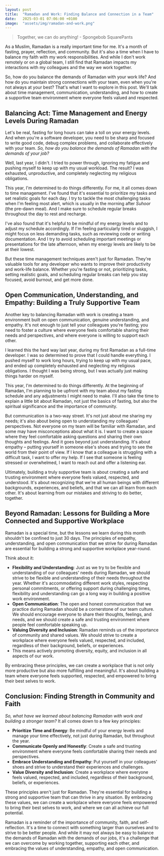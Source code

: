 ```yaml
---
layout: post
title:  "Ramadan and Work: Finding Balance and Connection in a Team"
date:   2025-03-01 07:06:00 +0100
image:  "assets/img/ramadan-and-work.png"
---
```

> Together, we can do anything! - Spongebob SquarePants

As a Muslim, Ramadan is a really important time for me. 
It's a month of fasting, prayer, reflection, and community. 
But it's also a time when I have to balance my faith with my work responsibilities. 
And while I don't work remotely or on a global team, I still find that Ramadan impacts my interactions with my colleagues and the way we work together.

So, how do you balance the demands of Ramadan with your work life? 
And how do you maintain strong connections with your team, even when you're not always at your best? 
That's what I want to explore in this post. 
We'll talk about time management, communication, understanding, and how to create a supportive team environment where everyone feels valued and respected.

## Balancing Act: Time Management and Energy Levels During Ramadan
Let's be real, fasting for long hours can take a toll on your energy levels.
And when you're a software developer, you need to be sharp and focused to write good code, debug complex problems, and collaborate effectively with your team. 
*So, how do you balance the demands of Ramadan with the demands of your job?*

Well, last year, I didn't. 
I tried to power through, ignoring my fatigue and pushing myself to keep up with my usual workload. 
The result? 
I was exhausted, unproductive, and completely neglecting my religious obligations.

This year, I'm determined to do things differently. 
For me, it all comes down to time management. 
I've found that it's essential to prioritize my tasks and set realistic goals for each day.
I try to tackle the most challenging tasks when I'm feeling most alert, which is usually in the morning after *Suhoor* (the pre-dawn meal). 
And I make sure to schedule regular breaks throughout the day to rest and recharge.

I've also found that it's helpful to be mindful of my energy levels and to adjust my schedule accordingly. 
If I'm feeling particularly tired or sluggish, I might focus on less demanding tasks, such as reviewing code or writing documentation. 
And I try to avoid scheduling important meetings or presentations for the late afternoon, when my energy levels are likely to be at their lowest.

But these time management techniques aren't just for Ramadan. 
They're valuable tools for any developer who wants to improve their productivity and work-life balance. 
Whether you're fasting or not, prioritizing tasks, setting realistic goals, and scheduling regular breaks can help you stay focused, avoid burnout, and get more done.

## Open Communication, Understanding, and Empathy: Building a Truly Supportive Team
Another key to balancing Ramadan with work is creating a team environment built on open communication, genuine understanding, and empathy. 
It's not enough to just tell your colleagues you're fasting; 
you need to foster a culture where everyone feels comfortable sharing their needs and perspectives, and where everyone is willing to support each other.

I learned this the hard way last year, during my first Ramadan as a full-time developer. 
I was so determined to prove that I could handle everything. 
I pushed myself to work long hours, trying to keep up with my usual pace, and ended up completely exhausted and neglecting my religious obligations. 
I thought I was being strong, but I was actually just making things harder on myself.

This year, I'm determined to do things differently.
At the beginning of Ramadan, I'm planning to be upfront with my team about my fasting schedule and any adjustments I might need to make. 
I'll also take the time to explain a little bit about Ramadan, not just the basics of fasting, but also the spiritual significance and the importance of community.

But communication is a two-way street. 
It's not just about me sharing my needs; it's also about being open to understanding my colleagues' perspectives. 
Not everyone on my team will be familiar with Ramadan, and some may have misconceptions about what it is. 
I want to create a space where they feel comfortable asking questions and sharing their own thoughts and feelings. 
And it goes beyond just understanding. It's about empathy – putting yourself in someone else's shoes and trying to see the world from their point of view. 
If I know that a colleague is struggling with a difficult task, I want to offer my help. If I see that someone is feeling stressed or overwhelmed, I want to reach out and offer a listening ear.

Ultimately, building a truly supportive team is about creating a safe and trusting environment where everyone feels valued, respected, and understood. 
It's about recognizing that we're all human beings with different backgrounds, experiences, and beliefs, and that we can all learn from each other.
It's about learning from our mistakes and striving to do better, together.

## Beyond Ramadan: Lessons for Building a More Connected and Supportive Workplace
Ramadan is a special time, but the lessons we learn during this month shouldn't be confined to just 30 days.
The principles of empathy, understanding, and open communication that we strive for during Ramadan are essential for building a strong and supportive workplace year-round.

Think about it:
- **Flexibility and Understanding**: Just as we try to be flexible and understanding of our colleagues' needs during Ramadan, we should strive to be flexible and understanding of their needs throughout the year. 
Whether it's accommodating different work styles, respecting personal commitments, or offering support during challenging times, flexibility and understanding can go a long way in building a positive work environment.
- **Open Communication**: The open and honest communication that we practice during Ramadan should be a cornerstone of our team culture. 
We should encourage everyone to share their thoughts, feelings, and needs, and we should create a safe and trusting environment where people feel comfortable speaking up.
- **Valuing Diversity and Inclusion**: Ramadan reminds us of the importance of community and shared values. 
We should strive to create a workplace where everyone feels valued, respected, and included, regardless of their background, beliefs, or experiences. 
- This means actively promoting diversity, equity, and inclusion in all aspects of our work.

By embracing these principles, we can create a workplace that is not only more productive but also more fulfilling and meaningful. 
It's about building a team where everyone feels supported, respected, and empowered to bring their best selves to work.

## Conclusion: Finding Strength in Community and Faith
_So, what have we learned about balancing Ramadan with work and building a stronger team?_ 
It all comes down to a few key principles:

- **Prioritize Time and Energy**: Be mindful of your energy levels and manage your time effectively, not just during Ramadan, but throughout the year.
- **Communicate Openly and Honestly**: Create a safe and trusting environment where everyone feels comfortable sharing their needs and perspectives.
- **Embrace Understanding and Empathy**: Put yourself in your colleagues' shoes and strive to understand their experiences and challenges.
- **Value Diversity and Inclusion**: Create a workplace where everyone feels valued, respected, and included, regardless of their background, beliefs, or experiences.

These principles aren't just for Ramadan. 
They're essential for building a strong and supportive team that can thrive in any situation. 
By embracing these values, we can create a workplace where everyone feels empowered to bring their best selves to work, and where we can all achieve our full potential.

Ramadan is a reminder of the importance of community, faith, and self-reflection. 
It's a time to connect with something larger than ourselves and to strive to be better people. 
And while it may not always be easy to balance the demands of Ramadan with the demands of our jobs, it's a challenge that we can overcome by working together, supporting each other, and embracing the values of understanding, empathy, and open communication.